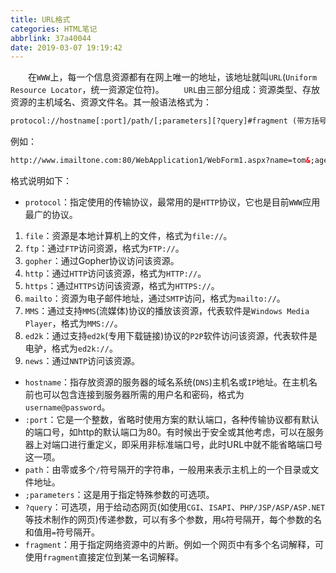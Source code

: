 ```yaml
---
title: URL格式
categories: HTML笔记
abbrlink: 37a40044
date: 2019-03-07 19:19:42
---
```

&emsp;&emsp;在`WWW`上，每一个信息资源都有在网上唯一的地址，该地址就叫`URL`(`Uniform Resource Locator`，统一资源定位符)。<!--more-->
&emsp;&emsp;`URL`由三部分组成：资源类型、存放资源的主机域名、资源文件名。其一般语法格式为：

``` xml
protocol://hostname[:port]/path/[;parameters][?query]#fragment (带方括号的为可选项)
```

例如：

``` xml
http://www.imailtone.com:80/WebApplication1/WebForm1.aspx?name=tom&;age=20#resume
```

格式说明如下：

- `protocol`：指定使用的传输协议，最常用的是`HTTP`协议，它也是目前`WWW`应用最广的协议。

1. `file`：资源是本地计算机上的文件，格式为`file://`。
2. `ftp`：通过`FTP`访问资源，格式为`FTP://`。
3. `gopher`：通过Gopher协议访问该资源。
4. `http`：通过`HTTP`访问该资源，格式为`HTTP://`。
5. `https`：通过`HTTPS`访问该资源，格式为`HTTPS://`。
6. `mailto`：资源为电子邮件地址，通过`SMTP`访问，格式为`mailto://`。
7. `MMS`：通过支持`MMS`(流媒体)协议的播放该资源，代表软件是`Windows Media Player`，格式为`MMS://`。
8. `ed2k`：通过支持`ed2k`(专用下载链接)协议的`P2P`软件访问该资源，代表软件是电驴，格式为`ed2k://`。
9. `news`：通过`NNTP`访问该资源。

- `hostname`：指存放资源的服务器的域名系统(`DNS`)主机名或`IP`地址。在主机名前也可以包含连接到服务器所需的用户名和密码，格式为`username@password`。
- `:port`：它是一个整数，省略时使用方案的默认端口，各种传输协议都有默认的端口号，如http的默认端口为80。有时候出于安全或其他考虑，可以在服务器上对端口进行重定义，即采用非标准端口号，此时URL中就不能省略端口号这一项。
- `path`：由零或多个`/`符号隔开的字符串，一般用来表示主机上的一个目录或文件地址。
- `;parameters`：这是用于指定特殊参数的可选项。
- `?query`：可选项，用于给动态网页(如使用`CGI`、`ISAPI`、`PHP/JSP/ASP/ASP.NET`等技术制作的网页)传递参数，可以有多个参数，用`&`符号隔开，每个参数的名和值用`=`符号隔开。
- `fragment`：用于指定网络资源中的片断。例如一个网页中有多个名词解释，可使用`fragment`直接定位到某一名词解释。